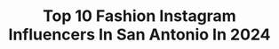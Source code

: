 ---
title: Top 10 Fashion Instagram Influencers In San Antonio In 2024
description: >-
  Find top fashion Instagram influencers in San Antonio in 2024. Most popular hashtags: #texas #sanantonio #satx #fashion.
platform: Instagram
hits: 68
text_top: Identify the top-rated Instagram profiles on inBeat.
text_bottom: Our database aggregates 68 Instagram influencers like this in San Antonio, United States for you to connect with.
profiles:
  - username: "brysanicks"
    fullname: >-
      BRY
    bio: >-
      Lifestyle | Beauty | Fashion | Photography Paralegal San Antonio, Texas 📍 #SATXBlogger
    location: "United States"
    followers: 20357
    engagement: 302
    commentsToLikes: 0.066849
    id: ckf5wms83skn30j23o004u0zm
    verified: false
    hashtags: "#engagementrings, #londonraginternational, #sanantoniohairstylist, #londonrag"
  - username: "gutierrezfamilysa"
    fullname: >-
      Priscilla Gutierrez
    bio: >-
      FASHION |TRAVEL |LIFESTYLE #sanantonioblogger www.priscillagutierrez.com Youtube.com/PriscillaGutierrez Collabs: priscillagutierrezllc@gmail.com
    location: "United States"
    followers: 10704
    engagement: 208
    commentsToLikes: 0.231941
    id: ckt27zsxst2na0j23pgt1rygj
    verified: false
    hashtags: "#space, #satx, #sanantonio, #texasbucketlist"
  - username: "jung_sanam"
    fullname: >-
      Sanam Jung
    bio: >-
      Houston🇺🇸 KHI 🇵🇰 Actor-Host-Entrepreneur YouTube: SanamJungOfficial Work🇺🇸 : teamsanamj@gmail.com
    location: "United States"
    followers: 2308075
    engagement: 85
    commentsToLikes: 0.005833
    id: ck13476gmv1md0i19u0xhfbui
    verified: true
    hashtags: "#houston, #sanamjung, #2023, #usa"
  - username: "nilaya_xoxo"
    fullname: >-
      Nilaya
    bio: >-
      ✨Performer | Fashion | Make-up 📍San Antonio, Tx ✨ for collabs/PR contact via e-mail @nilayamilan@gmail.com ✨purchase tickets for BRUNCH below:
    location: "United States"
    followers: 10586
    engagement: 377
    commentsToLikes: 0.050782
    id: ck5cdapfmiu0v0i11gh5ajy5c
    verified: false
    hashtags: "#blendtherules, #birthdaybehavior, #abhcosmetics, #dragunbeautyprlist"
  - username: "lilyenxo"
    fullname: >-
      Lilyen 🙃
    bio: >-
      CA ➡️ TX📍 @matt.jv 🖤 𝖲𝖢👻: @lilyen.xo 𝖤𝗆𝖺𝗂𝗅 📧: 𝖫𝗂𝗅𝗒𝖾𝗇𝗑𝗈@𝗀𝗆𝖺𝗂𝗅.𝖼𝗈𝗆
    location: "United States"
    followers: 3597
    engagement: 1245
    commentsToLikes: 0.046272
    id: ck13ayv4dsuxx0i198si2dw89
    verified: false
    hashtags: "#texas, #satx, #hats, #mudvillegang"
  - username: "oh.victoriia"
    fullname: >-
      Oh.Victoriia • Content Creator
    bio: >-
      Lifestyle + fashion y mucho mas 🤍 San Antonio, TX 💌 : partnerwithoh.victoria@gmail.com
    location: "United States"
    followers: 7545
    engagement: 915
    commentsToLikes: 0.617581
    id: clubpiq36if930k08cuzcomkg
    verified: false
    hashtags: "#fashionblogger, #satxbloggers, #pinkoutfit, #sanantonioriverwalk"
  - username: "john_rozco"
    fullname: >-
      John Rozco
    bio: >-
      
    location: "United States"
    followers: 6542
    engagement: 858
    commentsToLikes: 0.112356
    id: ck55jy586y1hy0i11g1t7njjo
    verified: false
    hashtags: "#theportraitpr0ject, #sanantoniomodel, #sonya7riv, #portraitvisuals"
  - username: "amaya.raeeee"
    fullname: >-
      Amaya Rae 🕊
    bio: >-
      💌 email: amayaraeh@gmail.com tiktok: @amaya.raeeee
    location: "United States"
    followers: 9188
    engagement: 461
    commentsToLikes: 0.056713
    id: ck14hvol9ccyd0i19lzcmo7ip
    verified: false
    hashtags: "#outfitideas, #monatpartner, #monatcurls, #curlyhair"
  - username: "heyitsrubee"
    fullname: >-
      Ruby Frias
    bio: >-
      🎀 fashion + motherhood + everyday life 🎀 📍san antonio, tx ✉️ hey.itsrubee@yahoo.com shop my outfits ⬇️ discount codes
    location: "United States"
    followers: 77473
    engagement: 97
    commentsToLikes: 0.045280
    id: ck0tvj2gzbkux0i19dw871myi
    verified: false
    hashtags: "#cowgirlstyle, #westernoutfit, #momlife, #cowgirlchic"
  - username: "texan_belle"
    fullname: >-
      Kelsey Campbell
    bio: >-
      »»——⍟——«« Everyday Extra ✧ Fashion ✧ Travel ✧ Lifestyle ✧ San Antonio, Texas DM or E-Mail KJ@texanbelle.com
    location: "United States"
    followers: 31291
    engagement: 87
    commentsToLikes: 0.124664
    id: cl8h9c10p4u5h0i23oryykgpo
    verified: false
    hashtags: "#exploretexas, #gigipip, #satx, #sansabatx"
---